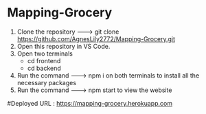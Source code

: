 # Mapping-Grocery

1. Clone the repository ---> git clone https://github.com/AgnesLily2772/Mapping-Grocery.git
2. Open this repository in VS Code.
3. Open two terminals 
   - cd frontend
   - cd backend
4. Run the command ---> npm i on both terminals to install all the necessary packages
5. Run the command ---> npm start to view the website

#Deployed URL : https://mapping-grocery.herokuapp.com
